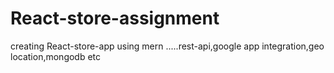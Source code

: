 # React-store-assignment
creating React-store-app using mern .....rest-api,google app integration,geo location,mongodb etc
